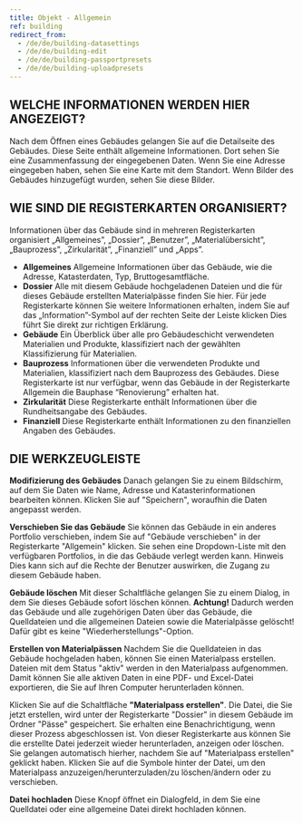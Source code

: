 ```yaml
---
title: Objekt - Allgemein
ref: building
redirect_from:
  - /de/de/building-datasettings
  - /de/de/building-edit
  - /de/de/building-passportpresets
  - /de/de/building-uploadpresets
---
```


## WELCHE INFORMATIONEN WERDEN HIER ANGEZEIGT?
Nach dem Öffnen eines Gebäudes gelangen Sie auf die Detailseite des Gebäudes. Diese Seite enthält allgemeine Informationen. Dort sehen Sie eine Zusammenfassung der eingegebenen Daten. Wenn Sie eine Adresse eingegeben haben, sehen Sie eine Karte mit dem Standort. Wenn Bilder des Gebäudes hinzugefügt wurden, sehen Sie diese Bilder.

## WIE SIND DIE REGISTERKARTEN ORGANISIERT?
Informationen über das Gebäude sind in mehreren Registerkarten organisiert „Allgemeines”, „Dossier”, „Benutzer”, „Materialübersicht”, „Bauprozess”, „Zirkularität”, „Finanziell” und „Apps”.

- **Allgemeines** Allgemeine Informationen über das Gebäude, wie die Adresse, Katasterdaten, Typ, Bruttogesamtfläche.
- **Dossier** Alle mit diesem Gebäude hochgeladenen Dateien und die für dieses Gebäude erstellten Materialpässe finden Sie hier. Für jede Registerkarte können Sie weitere Informationen erhalten, indem Sie auf das „Information”-Symbol auf der rechten Seite der Leiste klicken Dies führt Sie direkt zur richtigen Erklärung.
- **Gebäude** Ein Überblick über alle pro Gebäudeschicht verwendeten Materialien und Produkte, klassifiziert nach der gewählten Klassifizierung für Materialien.
- **Bauprozess** Informationen über die verwendeten Produkte und Materialien, klassifiziert nach dem Bauprozess des Gebäudes. Diese Registerkarte ist nur verfügbar, wenn das Gebäude in der Registerkarte Allgemein die Bauphase “Renovierung” erhalten hat.
- **Zirkularität** Diese Registerkarte enthält Informationen über die Rundheitsangabe des Gebäudes.
- **Finanziell** Diese Registerkarte enthält Informationen zu den finanziellen Angaben des Gebäudes.

## DIE WERKZEUGLEISTE
**Modifizierung des Gebäudes**
Danach gelangen Sie zu einem Bildschirm, auf dem Sie Daten wie Name, Adresse und Katasterinformationen bearbeiten können. Klicken Sie auf "Speichern", woraufhin die Daten angepasst werden.

**Verschieben Sie das Gebäude** 
Sie können das Gebäude in ein anderes Portfolio verschieben, indem Sie auf "Gebäude verschieben" in der Registerkarte "Allgemein" klicken. Sie sehen eine Dropdown-Liste mit den verfügbaren Portfolios, in die das Gebäude verlegt werden kann. Hinweis Dies kann sich auf die Rechte der Benutzer auswirken, die Zugang zu diesem Gebäude haben.

**Gebäude löschen** 
Mit dieser Schaltfläche gelangen Sie zu einem Dialog, in dem Sie dieses Gebäude sofort löschen können. **Achtung!** Dadurch werden das Gebäude und alle zugehörigen Daten über das Gebäude, die Quelldateien und die allgemeinen Dateien sowie die Materialpässe gelöscht! Dafür gibt es keine "Wiederherstellungs"-Option.

**Erstellen von Materialpässen** 
Nachdem Sie die Quelldateien in das Gebäude hochgeladen haben, können Sie einen Materialpass erstellen. Dateien mit dem Status "aktiv" werden in den Materialpass aufgenommen. Damit können Sie alle aktiven Daten in eine PDF- und Excel-Datei exportieren, die Sie auf Ihren Computer herunterladen können.

Klicken Sie auf die Schaltfläche **"Materialpass erstellen"**. Die Datei, die Sie jetzt erstellen, wird unter der Registerkarte "Dossier" in diesem Gebäude im Ordner "Pässe" gespeichert. Sie erhalten eine Benachrichtigung, wenn dieser Prozess abgeschlossen ist. Von dieser Registerkarte aus können Sie die erstellte Datei jederzeit wieder herunterladen, anzeigen oder löschen. Sie gelangen automatisch hierher, nachdem Sie auf "Materialpass erstellen" geklickt haben. Klicken Sie auf die Symbole hinter der Datei, um den Materialpass anzuzeigen/herunterzuladen/zu löschen/ändern oder zu verschieben.

**Datei hochladen** 
Diese Knopf öffnet ein Dialogfeld, in dem Sie eine Quelldatei oder eine allgemeine Datei direkt hochladen können.
